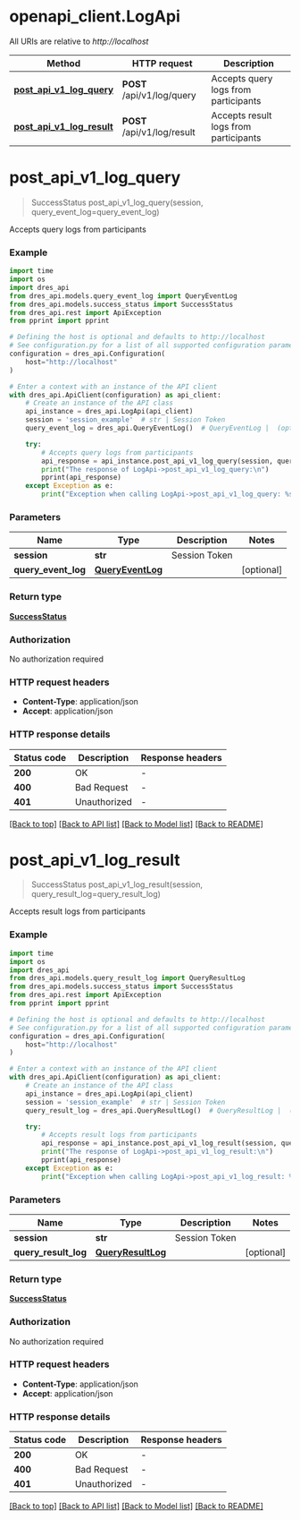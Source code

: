 # openapi_client.LogApi

All URIs are relative to *http://localhost*

Method | HTTP request | Description
------------- | ------------- | -------------
[**post_api_v1_log_query**](LogApi.md#post_api_v1_log_query) | **POST** /api/v1/log/query | Accepts query logs from participants
[**post_api_v1_log_result**](LogApi.md#post_api_v1_log_result) | **POST** /api/v1/log/result | Accepts result logs from participants


# **post_api_v1_log_query**
> SuccessStatus post_api_v1_log_query(session, query_event_log=query_event_log)

Accepts query logs from participants

### Example

```python
import time
import os
import dres_api
from dres_api.models.query_event_log import QueryEventLog
from dres_api.models.success_status import SuccessStatus
from dres_api.rest import ApiException
from pprint import pprint

# Defining the host is optional and defaults to http://localhost
# See configuration.py for a list of all supported configuration parameters.
configuration = dres_api.Configuration(
    host="http://localhost"
)

# Enter a context with an instance of the API client
with dres_api.ApiClient(configuration) as api_client:
    # Create an instance of the API class
    api_instance = dres_api.LogApi(api_client)
    session = 'session_example'  # str | Session Token
    query_event_log = dres_api.QueryEventLog()  # QueryEventLog |  (optional)

    try:
        # Accepts query logs from participants
        api_response = api_instance.post_api_v1_log_query(session, query_event_log=query_event_log)
        print("The response of LogApi->post_api_v1_log_query:\n")
        pprint(api_response)
    except Exception as e:
        print("Exception when calling LogApi->post_api_v1_log_query: %s\n" % e)
```



### Parameters

Name | Type | Description  | Notes
------------- | ------------- | ------------- | -------------
 **session** | **str**| Session Token | 
 **query_event_log** | [**QueryEventLog**](QueryEventLog.md)|  | [optional] 

### Return type

[**SuccessStatus**](SuccessStatus.md)

### Authorization

No authorization required

### HTTP request headers

 - **Content-Type**: application/json
 - **Accept**: application/json

### HTTP response details
| Status code | Description | Response headers |
|-------------|-------------|------------------|
**200** | OK |  -  |
**400** | Bad Request |  -  |
**401** | Unauthorized |  -  |

[[Back to top]](#) [[Back to API list]](../README.md#documentation-for-api-endpoints) [[Back to Model list]](../README.md#documentation-for-models) [[Back to README]](../README.md)

# **post_api_v1_log_result**
> SuccessStatus post_api_v1_log_result(session, query_result_log=query_result_log)

Accepts result logs from participants

### Example

```python
import time
import os
import dres_api
from dres_api.models.query_result_log import QueryResultLog
from dres_api.models.success_status import SuccessStatus
from dres_api.rest import ApiException
from pprint import pprint

# Defining the host is optional and defaults to http://localhost
# See configuration.py for a list of all supported configuration parameters.
configuration = dres_api.Configuration(
    host="http://localhost"
)

# Enter a context with an instance of the API client
with dres_api.ApiClient(configuration) as api_client:
    # Create an instance of the API class
    api_instance = dres_api.LogApi(api_client)
    session = 'session_example'  # str | Session Token
    query_result_log = dres_api.QueryResultLog()  # QueryResultLog |  (optional)

    try:
        # Accepts result logs from participants
        api_response = api_instance.post_api_v1_log_result(session, query_result_log=query_result_log)
        print("The response of LogApi->post_api_v1_log_result:\n")
        pprint(api_response)
    except Exception as e:
        print("Exception when calling LogApi->post_api_v1_log_result: %s\n" % e)
```



### Parameters

Name | Type | Description  | Notes
------------- | ------------- | ------------- | -------------
 **session** | **str**| Session Token | 
 **query_result_log** | [**QueryResultLog**](QueryResultLog.md)|  | [optional] 

### Return type

[**SuccessStatus**](SuccessStatus.md)

### Authorization

No authorization required

### HTTP request headers

 - **Content-Type**: application/json
 - **Accept**: application/json

### HTTP response details
| Status code | Description | Response headers |
|-------------|-------------|------------------|
**200** | OK |  -  |
**400** | Bad Request |  -  |
**401** | Unauthorized |  -  |

[[Back to top]](#) [[Back to API list]](../README.md#documentation-for-api-endpoints) [[Back to Model list]](../README.md#documentation-for-models) [[Back to README]](../README.md)


